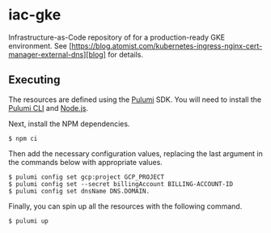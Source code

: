 # iac-gke

Infrastructure-as-Code repository of for a production-ready GKE
environment. See
[https://blog.atomist.com/kubernetes-ingress-nginx-cert-manager-external-dns][blog]
for details.

[blog]: https://blog.atomist.com/kubernetes-ingress-nginx-cert-manager-external-dns "Kubernetes, ingress-nginx, cert-manager & external-dns - Atomist blog"

## Executing

The resources are defined using the [Pulumi][pulumi] SDK. You will
need to install the [Pulumi CLI][pulumi-cli] and [Node.js][node].

[pulumi]: https://www.pulumi.com/
[pulumi-cli]: https://www.pulumi.com/docs/get-started/install/
[node]: https://nodejs.org/en/

Next, install the NPM dependencies.

```
$ npm ci
```

Then add the necessary configuration values, replacing the last
argument in the commands below with appropriate values.

```
$ pulumi config set gcp:project GCP_PROJECT
$ pulumi config set --secret billingAccount BILLING-ACCOUNT-ID
$ pulumi config set dnsName DNS.DOMAIN.
```

Finally, you can spin up all the resources with the following command.

```
$ pulumi up
```

